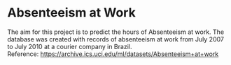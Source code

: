# Absenteeism at Work
The aim for this project is to predict the hours of Absenteeism at work.
The database was created with records of absenteeism at work from July 2007 to July 2010 at a courier company in Brazil.<br>
Reference: https://archive.ics.uci.edu/ml/datasets/Absenteeism+at+work
